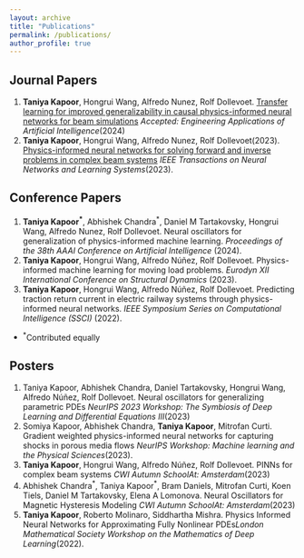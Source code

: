 ```yaml
---
layout: archive
title: "Publications"
permalink: /publications/
author_profile: true
---
```


## Journal Papers
1. **Taniya Kapoor**, Hongrui Wang, Alfredo Nunez, Rolf Dollevoet. [Transfer learning for improved generalizability in causal physics-informed neural networks for beam simulations]([https://www.sciencedirect.com/science/article/pii/S0022169423014932](https://arxiv.org/pdf/2311.00578)) *Accepted: Engineering Applications of Artificial Intelligence*(2024)
1. **Taniya Kapoor**, Hongrui Wang, Alfredo Nunez, Rolf Dollevoet(2023). [Physics-informed neural networks for solving forward and inverse problems in complex beam systems](https://ieeexplore.ieee.org/document/10255379) *IEEE Transactions on Neural Networks and Learning Systems*(2023).

## Conference Papers

1. **Taniya Kapoor<sup>\*</sup>**, Abhishek Chandra<sup>\*</sup>, Daniel M Tartakovsky, Hongrui Wang, Alfredo Nunez, Rolf Dollevoet. Neural oscillators for generalization of physics-informed machine learning. *Proceedings of the 38th AAAI Conference on Artificial Intelligence* (2024).
1. **Taniya Kapoor**, Hongrui Wang, Alfredo Núñez, Rolf Dollevoet. Physics-informed machine learning for moving load problems. *Eurodyn XII International Conference on Structural Dynamics* (2023).
1. **Taniya Kapoor**, Hongrui Wang, Alfredo Núñez, Rolf Dollevoet. Predicting traction return current in electric railway systems through physics-informed neural networks. *IEEE Symposium Series on Computational Intelligence (SSCI)* (2022).  
- <sup>\*</sup>Contributed equally

 ## Posters
1. Taniya Kapoor, Abhishek Chandra, Daniel Tartakovsky, Hongrui Wang, Alfredo Núñez, Rolf Dollevoet. Neural oscillators for generalizing parametric PDEs *NeurIPS 2023 Workshop: The Symbiosis of Deep Learning and Differential Equations III*(2023)
1. Somiya Kapoor, Abhishek Chandra, **Taniya Kapoor**, Mitrofan Curti. Gradient weighted physics-informed neural networks for capturing shocks in porous media flows *NeurIPS Workshop: Machine learning and the Physical Sciences*(2023).
1. **Taniya Kapoor**, Hongrui Wang, Alfredo Núñez, Rolf Dollevoet. PINNs for complex beam systems *CWI Autumn SchoolAt: Amsterdam*(2023)
1. Abhishek Chandra<sup>\*</sup>, Taniya Kapoor<sup>\*</sup>, Bram Daniels, Mitrofan Curti, Koen Tiels, Daniel M Tartakovsky, Elena A Lomonova. Neural Oscillators for Magnetic Hysteresis Modeling *CWI Autumn SchoolAt: Amsterdam*(2023)  
1. **Taniya Kapoor**, Roberto Molinaro, Siddhartha Mishra. Physics Informed Neural Networks for Approximating Fully Nonlinear PDEs*London Mathematical Society Workshop on the Mathematics of Deep Learning*(2022).
   

